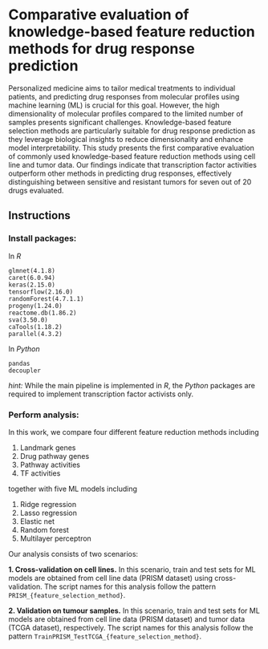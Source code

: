 # Comparative evaluation of knowledge-based feature reduction methods for drug response prediction

Personalized medicine aims to tailor medical treatments to individual patients, and predicting drug responses from molecular profiles using machine learning (ML) is crucial for this goal. However, the high dimensionality of molecular profiles compared to the limited number of samples presents significant challenges. Knowledge-based feature selection methods are particularly suitable for drug response prediction as they leverage biological insights to reduce dimensionality and enhance model interpretability. This study presents the first comparative evaluation of commonly used knowledge-based feature reduction methods using cell line and tumor data. Our findings indicate that transcription factor activities outperform other methods in predicting drug responses, effectively distinguishing between sensitive and resistant tumors for seven out of 20 drugs evaluated.


## Instructions

### Install packages:

In *R*
```
glmnet(4.1.8)
caret(6.0.94)
keras(2.15.0)
tensorflow(2.16.0)
randomForest(4.7.1.1)
progeny(1.24.0)
reactome.db(1.86.2)
sva(3.50.0)
caTools(1.18.2)
parallel(4.3.2)
```
In *Python*

```
pandas
decoupler
```
*hint:* While the main pipeline is implemented in *R*, the *Python* packages are required to implement transcription factor activists only.

### Perform analysis:

In this work, we compare four different feature reduction methods including

1. Landmark genes
2. Drug pathway genes
3. Pathway activities
4. TF activities

together with five ML models including

1. Ridge regression
2. Lasso regression
3. Elastic net
4. Random forest
5. Multilayer perceptron

Our analysis consists of two scenarios:

**1. Cross-validation on cell lines.** In this scenario, train and test sets for ML models are obtained from cell line data (PRISM dataset) using cross-validation. The script names for this analysis follow the pattern ```PRISM_{feature_selection_method}```.

**2. Validation on tumour samples.** In this scenario, train and test sets for ML models are obtained from cell line data (PRISM dataset) and tumor data (TCGA dataset), respectively. The script names for this analysis follow the pattern ```TrainPRISM_TestTCGA_{feature_selection_method}```.





